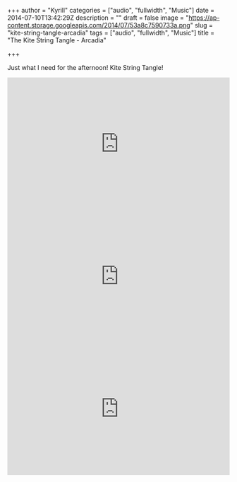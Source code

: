 +++
author = "Kyrill"
categories = ["audio", "fullwidth", "Music"]
date = 2014-07-10T13:42:29Z
description = ""
draft = false
image = "https://ap-content.storage.googleapis.com/2014/07/53a8c7590733a.png"
slug = "kite-string-tangle-arcadia"
tags = ["audio", "fullwidth", "Music"]
title = "The Kite String Tangle - Arcadia"

+++


Just what I need for the afternoon! Kite String Tangle!

<iframe frameborder="no" height="300" scrolling="no" src="https://w.soundcloud.com/player/?url=https%3A%2F%2Fapi.soundcloud.com%2Ftracks%2F155623509&visual=true&auto_play=false&hide_related=false&show_comments=true&show_user=true&show_reposts=false" width="100%"></iframe><iframe frameborder="no" height="300" scrolling="no" src="https://w.soundcloud.com/player/?url=https%3A%2F%2Fapi.soundcloud.com%2Ftracks%2F120744849&visual=true&auto_play=false&hide_related=false&show_comments=true&show_user=true&show_reposts=false" width="100%"></iframe><iframe frameborder="no" height="300" scrolling="no" src="https://w.soundcloud.com/player/?url=https%3A%2F%2Fapi.soundcloud.com%2Ftracks%2F95165471&visual=true&auto_play=false&hide_related=false&show_comments=true&show_user=true&show_reposts=false" width="100%"></iframe>
